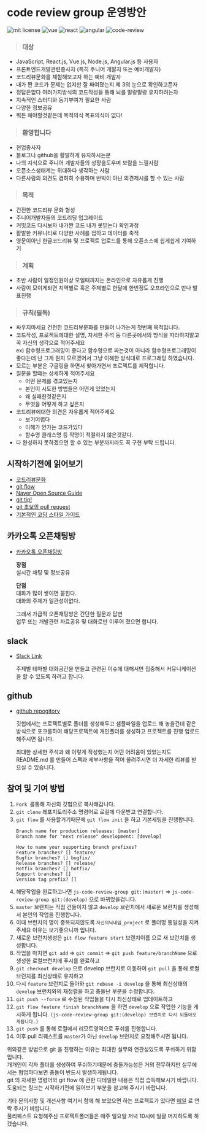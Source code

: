 # code review group 운영방안

![mit license](https://img.shields.io/badge/license-MIT-green.svg)
![vue](https://img.shields.io/badge/like-Vue.js-blue.svg)
![react](https://img.shields.io/badge/like-React.js-blue.svg)
![angular](https://img.shields.io/badge/like-Angular.js-blue.svg)
![code-review](https://img.shields.io/badge/fight-code__review-red.svg)

> ### 대상

- JavaScript, React.js, Vue.js, Node.js, Angular.js 등 사용자
- 프론트엔드개발관련종사자 (특히 주니어 개발자 또는 예비개발자)
- 코드리뷰문화를 체험해보고자 하는 예비 개발자
- 내가 짠 코드가 문제는 없지만 잘 짜여졌는지 제 3의 눈으로 확인하고픈자
- 정답은없다 여러가지방식의 코드작성을 통해 뇌를 말랑말랑 유지하려는자
- 지속적인 스터디와 동기부여가 필요한 사람
- 다양한 정보공유
- 뭐든 해야할것같은데 목적의식 목표의식이 없다!

> ### 환영합니다

- 현업종사자
- 블로그나 github을 활발하게 유지하시는분
- 나의 지식으로 주니어 개발자들의 성장을도우며 보람을 느낄사람
- 오픈소스생태계는 위대하다 생각하는 사람
- 다른사람의 의견도 겸허히 수용하며 반박이 아닌 의견제시를 할 수 있는 사람

> ### 목적

- 건전한 코드리뷰 문화 형성
- 주니어개발자들의 코드리딩 업그레이드
- 커밋코드 다시보자 내가짠 코드 내가 못믿는다 확인과정
- 활발한 커뮤니티로 다양한 사례를 접하고 데이터를 축적
- 영문이아닌 한글코드리뷰 및 프로젝트 업로드를 통해 오픈소스에 쉽게쉽게 기여하기

> ### 계획

- 초반 사람이 일정인원이상 모일때까지는 온라인으로 자유롭게 진행
- 사람이 모이게되면 지역별로 혹은 주제별로 한달에 한번정도 오프라인으로 만나 발표진행

> ### 규칙(필독)

- 싸우지마세요 건전한 코드리뷰문화를 만들어 나가는게 첫번째 목적입니다.
- 코드작성, 프로젝트에대한 설명, 자세한 주석 등 다른곳에서의 방식을 따라하지말고 꼭 자신의 생각으로 적어주세요  
  ex) 함수형프로그래밍이 좋다고 함수형으로 짜는것이 아니라 함수형프로그래밍이 좋다는데 난 그게 뭔지 모르겠어서 그냥 이해한 방식대로 프로그래밍 하였습니다.
- 모르는 부분은 구글링을 하면서 찾아가면서 프로젝트를 제작합니다.
- 질문을 할떄는 상세하게 적어주세요
  - 어떤 문제를 겪고있는지
  - 본인이 시도한 방법들은 어떤게 있었는지
  - 왜 실패한것같은지
  - 무엇을 어떻게 하고 싶은지
- 코드리뷰에대한 의견은 자유롭게 적어주세요
  - 보기어렵다
  - 이해가 안가는 코드가있다
  - 함수명 클래스명 등 작명이 적절하지 않은것같다.
- 다 완성하지 못하겠으면 할 수 있는 부분까지라도 꼭 구현 부탁 드립니다.


## 시작하기전에 읽어보기

- [코드리뷰문화](https://cimfalab.github.io/deepscan/2016/08/code-review-1?fbclid=IwAR1o49xVWcKiuWQ5HEjY8Z9sTBn0ODJdMexNlNv6s1a8GQ-OsXjMW_u8ucg)
- [git flow](https://danielkummer.github.io/git-flow-cheatsheet/index.ko_KR.html)
- [Naver Open Source Guide](https://naver.github.io/OpenSourceGuide/book/)
- [git tip!](https://tech.10000lab.xyz/git/git-tips-you-need.html?fbclid=IwAR3tMDzSw_In8N3PqwvhgF9ga21la09CM85T8SNLuYG8n-6eoFGMcEOrJRc)
- [git 초보의 pull request](https://wayhome25.github.io/git/2017/07/08/git-first-pull-request-story/)
- [기본적인 코딩 스타일 가이드](https://kangyongseok.github.io/life/coding-style/)

## 카카오톡 오픈채팅방

- [카카오톡 오픈채팅방](https://open.kakao.com/o/gGNSoNeb)

  **장점**  
  실시간 채팅 및 정보공유

  **단점**  
  대화가 많이 쌓이면 묻힌다.  
  대화의 주제가 일관성이없다.

  그래서 가급적 오픈채팅방은 간단한 질문과 답변  
  업무 또는 개발관련 자료공유 및 대화로만 이루어 졌으면 합니다.

## slack

- [Slack Link](https://join.slack.com/t/jsreviewergroup/shared_invite/enQtNTQ5NDY0OTg1MDg5LTdhZGM5ZGNiOWY2MDY4MTMyYTBhOTk3MmI1MTE5YjNmYzdjYzE4ZmUzNjU1YjQ4NzVhZTBlOGU2MmY3MDk3YmE)

  주제별 테마별 대화공간을 만들고 관련된 이슈에 대해서만 집중해서 커뮤니케이션을 할 수 있도록 하려고 합니다.

## github

- [github repogitory](https://github.com/kangyongseok/js-code-review-group)

  깃헙에서는 프로젝트별로 폴더를 생성해두고 샘플파일을 업로드 해 놓을건데 같은 방식으로 포크를하여 해당프로젝트에 개인폴더를 생성하고 프로젝트를 진행 업로드 해주시면 됩니다.

  최대한 상세한 주석과 왜 이렇게 작성했는지 어떤 어려움이 있었는지도 README.md 를 만들어 스펙과 세부사항을 적어 올려주시면 더 자세한 리뷰를 받으실 수 있습니다.


## 참여 및 기여 방법

1. `Fork `를통해 자신의 깃헙으로 복사해갑니다.
2. `git clone` 레포지토리주소 명령어로 로컬에 다운받고 연결합니다.
3. `git flow` 를 사용할거기때문에 `git flow init` 을 하고 기본세팅을 진행합니다.
    ```
    Branch name for production releases: [master] 
    Branch name for "next release" development: [develop] 

    How to name your supporting branch prefixes?
    Feature branches? [] feature/
    Bugfix branches? [] bugfix/
    Release branches? [] release/
    Hotfix branches? [] hotfix/
    Support branches? [] 
    Version tag prefix? [] 
    ```
4. 해당작업을 완료하고나면 `js-code-review-group git:(master)` => `js-code-review-group git:(develop)` 으로 바뀌었을겁니다.
5. `master` 브랜치는 직접 건들이지 않고 `develop` 브런치에서 새로운 브런치를 생성해서 본인의 작업을 진행합니다.
6. 이때 브런치의 명이 중복되지않도록 `자신의닉네임_project` 로 폴더명 통일성을 지켜주세요 이유는 보기좋으니까 입니다.
7. 새로운 브런치생성은 `git flow feature start` 브랜치이름 으로 새 브런치를 생성합니다.
8. 작업을 마치면 `git add` => `git commit` => `git push feature/branchName` 으로 생성한 로컬브런치에 푸시를 완료하고
9. `git checkout develop` 으로 develop 브런치로 이동하여 `git pull` 을 통해 로컬브런치를 최신상태로 유지하고
9. 다시 `feature` 브런치로 돌아와 `git rebase -i develop` 을 통해 최신상태의 `develop` 브런치와의 재정렬을 하고 충돌난 부분을 수정합니다.
9. `git push --force` 로 수정된 작업들을 다시 최신상태로 업데이트하고 
9. `git flow feature finish branchName` 을 하면 `develop` 으로 작업한 기능을 게시하게 됩니다. `(js-code-review-group git:(develop) 브런치로 다시 되돌아오게됩니다.)`
10. `git push` 를 통해 로컬에서 리모트영역으로 푸쉬를 진행합니다.
11. 이후 pull 리퀘스트를 `master`가 아닌 `develop` 브런치로 요청해주시면 됩니다.

위와같은 방법으로 git 을 진행하는 이유는 최대한 실무와 연관성있도록 푸쉬하기 위함입니다.  
개개인이 각자 폴더를 생성하여 푸쉬하기때문에 충돌가능성은 거의 전무하지만 실무에서는 협업하다보면 충돌이 반드시 발생하게됩니다.  
git 의 자세한 명령어와 git flow 에 관한 디테일한 내용은 직접 습득해보시기 바랍니다. 도움되는 링크는 시작하기전에 읽어보기 부분을 참고해 주시기 바랍니다.



기타 문의사항 및 개선사항 여기서 함께 해 보았으면 하는 프로젝트가 있다면 [메일](kangyongsuek@gmail.com) 로 연락 주시기 바랍니다.  
풀리퀘스트 요청해주신 프로젝트폴더들은 매주 일요일 저녁 10시에 일괄 머지하도록 하겠습니다.